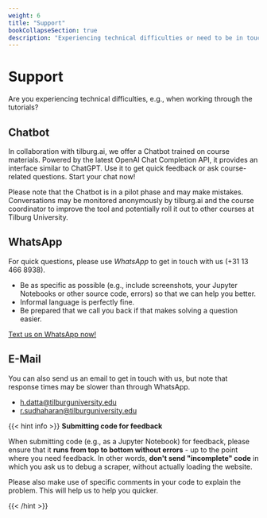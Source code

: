 ```yaml
---
weight: 6
title: "Support"
bookCollapseSection: true
description: "Experiencing technical difficulties or need to be in touch with the course coordinator for other reasons?"
---
```


# Support


Are you experiencing technical difficulties, e.g., when working through the tutorials?

<!--
Contact the course coordinator via email, please: h.datta@tilburguniversity.edu.
-->

<!--

{{< hint info >}}

__Before sending an email, please...__
- let us know who you are (e.g., your first and last name)
- if it concerns a team issue, please always CC your entire team (or, in case of WhatsApp, create a group and add us to it). We will always reply to all.
-	If it concerns a question about programming or data… have you tried to solve your issue independently first?
o	No… not yet…
▪	Please first talk to fellow students about it
▪	Please first search on the web (e.g., on Google, on Stackoverflow.com)
o	Yes, I tried to
▪	Please provide a concise description of what you have tried already
▪	Please provide some screenshots and/or videos
▪	Please provide us with code and data, so that we can actually experiment with your specific problem to find a solution
-	you can send us your files via https://send.uvt.nl (data transfers of up to 10 GB); of course, wetransfer.com, Dropbox or Google Drive works, too
-	we may choose to setup a TeamViewer session to help you– please download (the free version of) TeamViewer and have your ID and password ready should we request it from you (https://www.teamviewer.com/nl/teamviewer-automatisch-downloaden/)

There is a three-day answer policy for both e-mail and WhatsApp. If you do not get a reply, please re-send your request.

Note that e-mails to any personal account of the course coordinator or lecturers concerning questions are not subject to the three-day answer policy, and may be left unanswered.

{{< /hint >}}


<!--
Are you experiencing technical difficulties, e.g., when working through the tutorials?
-->

## Chatbot

In collaboration with tilburg.ai, we offer a Chatbot trained on course materials. Powered by the latest OpenAI Chat Completion API, it provides an interface similar to ChatGPT. Use it to get quick feedback or ask course-related questions. Start your chat now!

Please note that the Chatbot is in a pilot phase and may make mistakes. Conversations may be monitored anonymously by tilburg.ai and the course coordinator to improve the tool and potentially roll it out to other courses at Tilburg University.

## WhatsApp

For quick questions, please use *WhatsApp* to get in touch with us (+31 13 466 8938).

- Be as specific as possible (e.g., include screenshots, your Jupyter Notebooks or other source code, errors) so that we can help you better.
- Informal language is perfectly fine.
- Be prepared that we call you back if that makes solving a question easier.

<!--- We may ask you for permission to share the conversation with other students on the course's FAQ page. Names/etc. are of course taken out! If you don't wish your issue to be shared with others, simply say so!
-->

[Text us on WhatsApp now!](https://wa.me/31134668938)


## E-Mail
You can also send us an email to get in touch with us, but note that response times may be slower than through WhatsApp.

- h.datta@tilburguniversity.edu
- r.sudhaharan@tilburguniversity.edu


{{< hint info >}}
__Submitting code for feedback__

When submitting code (e.g., as a Jupyter Notebook) for feedback, please ensure that it __runs from top to bottom without errors__ - up to the point where you need feedback. In other words, __don't send "incomplete" code__ in which you ask us to debug a scraper, without actually loading the website.

Please also make use of specific comments in your code to explain the problem. This will help us to help you quicker.


{{< /hint >}}
